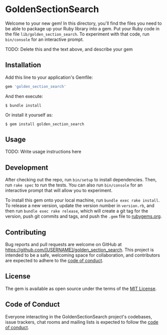# GoldenSectionSearch

Welcome to your new gem! In this directory, you'll find the files you need to be able to package up your Ruby library into a gem. Put your Ruby code in the file `lib/golden_section_search`. To experiment with that code, run `bin/console` for an interactive prompt.

TODO: Delete this and the text above, and describe your gem

## Installation

Add this line to your application's Gemfile:

```ruby
gem 'golden_section_search'
```

And then execute:

    $ bundle install

Or install it yourself as:

    $ gem install golden_section_search

## Usage

TODO: Write usage instructions here

## Development

After checking out the repo, run `bin/setup` to install dependencies. Then, run `rake spec` to run the tests. You can also run `bin/console` for an interactive prompt that will allow you to experiment.

To install this gem onto your local machine, run `bundle exec rake install`. To release a new version, update the version number in `version.rb`, and then run `bundle exec rake release`, which will create a git tag for the version, push git commits and tags, and push the `.gem` file to [rubygems.org](https://rubygems.org).

## Contributing

Bug reports and pull requests are welcome on GitHub at https://github.com/[USERNAME]/golden_section_search. This project is intended to be a safe, welcoming space for collaboration, and contributors are expected to adhere to the [code of conduct](https://github.com/[USERNAME]/golden_section_search/blob/master/CODE_OF_CONDUCT.md).


## License

The gem is available as open source under the terms of the [MIT License](https://opensource.org/licenses/MIT).

## Code of Conduct

Everyone interacting in the GoldenSectionSearch project's codebases, issue trackers, chat rooms and mailing lists is expected to follow the [code of conduct](https://github.com/[USERNAME]/golden_section_search/blob/master/CODE_OF_CONDUCT.md).
